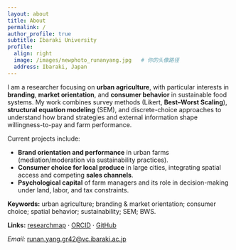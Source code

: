 ```yaml
---
layout: about
title: About
permalink: /
author_profile: true
subtitle: Ibaraki University
profile:
  align: right
  image: /images/newphoto_runanyang.jpg   # 你的头像路径
  address: Ibaraki, Japan
---
```


I am a researcher focusing on **urban agriculture**, with particular interests in **branding**, **market orientation**, and **consumer behavior** in sustainable food systems. My work combines survey methods (Likert, **Best–Worst Scaling**), **structural equation modeling** (SEM), and discrete-choice approaches to understand how brand strategies and external information shape willingness-to-pay and farm performance.

Current projects include:
- **Brand orientation and performance** in urban farms (mediation/moderation via sustainability practices).  
- **Consumer choice for local produce** in large cities, integrating spatial access and competing **sales channels**.  
- **Psychological capital** of farm managers and its role in decision-making under land, labor, and tax constraints.

**Keywords:** urban agriculture; branding & market orientation; consumer choice; spatial behavior; sustainability; SEM; BWS.  

**Links:** [researchmap](https://researchmap.jp/runan-yang) · [ORCID](https://orcid.org/0000-0002-8081-8923) · [GitHub](https://github.com/yangrunan-ibaraki-noukei)

*Email:* runan.yang.gr42@vc.ibaraki.ac.jp
